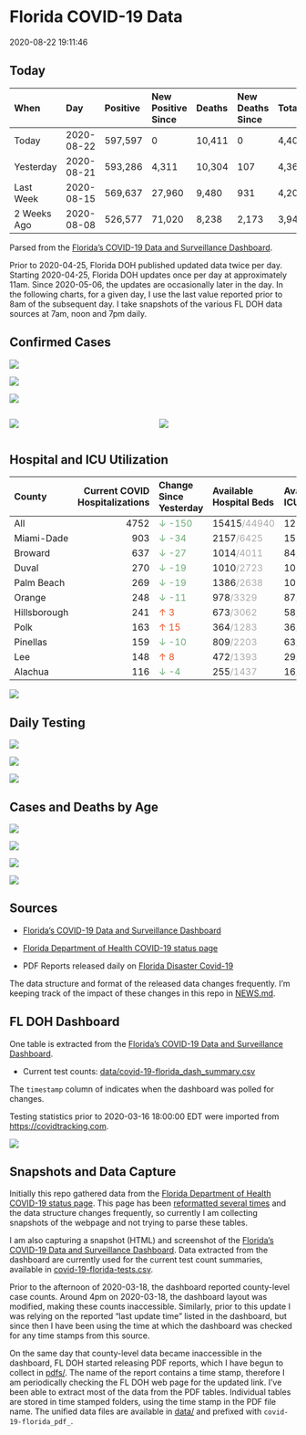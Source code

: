 Florida COVID-19 Data
================
2020-08-22 19:11:46

## Today

| When        | Day        | Positive | New Positive Since | Deaths | New Deaths Since | Total     |
| :---------- | :--------- | :------- | :----------------- | :----- | :--------------- | :-------- |
| Today       | 2020-08-22 | 597,597  | 0                  | 10,411 | 0                | 4,401,847 |
| Yesterday   | 2020-08-21 | 593,286  | 4,311              | 10,304 | 107              | 4,367,212 |
| Last Week   | 2020-08-15 | 569,637  | 27,960             | 9,480  | 931              | 4,202,725 |
| 2 Weeks Ago | 2020-08-08 | 526,577  | 71,020             | 8,238  | 2,173            | 3,945,872 |

Parsed from the [Florida’s COVID-19 Data and Surveillance
Dashboard](https://fdoh.maps.arcgis.com/apps/opsdashboard/index.html#/8d0de33f260d444c852a615dc7837c86).

Prior to 2020-04-25, Florida DOH published updated data twice per day.
Starting 2020-04-25, Florida DOH updates once per day at approximately
11am. Since 2020-05-06, the updates are occasionally later in the day.
In the following charts, for a given day, I use the last value reported
prior to 8am of the subsequent day. I take snapshots of the various FL
DOH data sources at 7am, noon and 7pm daily.

## Confirmed Cases

![](plots/covid-19-florida-daily-test-changes.png)

![](plots/covid-19-florida-deaths-by-day.png)

![](plots/covid-19-florida-county-top-6.png)

<div class="columns">

<div class="column is-full-mobile">

![](plots/covid-19-florida-testing.png)

</div>

<div class="column is-full-mobile">

![](plots/covid-19-florida-total-positive.png)

</div>

</div>

## Hospital and ICU Utilization

| County       | Current COVID Hospitalizations | Change Since Yesterday                     | Available Hospital Beds                      | Available ICU Beds                         |
| :----------- | -----------------------------: | :----------------------------------------- | :------------------------------------------- | :----------------------------------------- |
| All          |                           4752 | <span style="color: #6BAA75">↓ -150</span> | 15415<span style="color: #aaa">/44940</span> | 1259<span style="color: #aaa">/4848</span> |
| Miami-Dade   |                            903 | <span style="color: #6BAA75">↓ -34</span>  | 2157<span style="color: #aaa">/6425</span>   | 157<span style="color: #aaa">/818</span>   |
| Broward      |                            637 | <span style="color: #6BAA75">↓ -27</span>  | 1014<span style="color: #aaa">/4011</span>   | 84<span style="color: #aaa">/423</span>    |
| Duval        |                            270 | <span style="color: #6BAA75">↓ -19</span>  | 1010<span style="color: #aaa">/2723</span>   | 105<span style="color: #aaa">/336</span>   |
| Palm Beach   |                            269 | <span style="color: #6BAA75">↓ -19</span>  | 1386<span style="color: #aaa">/2638</span>   | 106<span style="color: #aaa">/305</span>   |
| Orange       |                            248 | <span style="color: #6BAA75">↓ -11</span>  | 978<span style="color: #aaa">/3329</span>    | 87<span style="color: #aaa">/285</span>    |
| Hillsborough |                            241 | <span style="color: #EC4E20">↑ 3</span>    | 673<span style="color: #aaa">/3062</span>    | 58<span style="color: #aaa">/306</span>    |
| Polk         |                            163 | <span style="color: #EC4E20">↑ 15</span>   | 364<span style="color: #aaa">/1283</span>    | 36<span style="color: #aaa">/134</span>    |
| Pinellas     |                            159 | <span style="color: #6BAA75">↓ -10</span>  | 809<span style="color: #aaa">/2203</span>    | 63<span style="color: #aaa">/239</span>    |
| Lee          |                            148 | <span style="color: #EC4E20">↑ 8</span>    | 472<span style="color: #aaa">/1393</span>    | 29<span style="color: #aaa">/112</span>    |
| Alachua      |                            116 | <span style="color: #6BAA75">↓ -4</span>   | 255<span style="color: #aaa">/1437</span>    | 16<span style="color: #aaa">/292</span>    |

![](plots/covid-19-florida-icu-usage.png)

## Daily Testing

![](plots/covid-19-florida-tests-per-case.png)

<!-- ![](plots/covid-19-florida-change-new-cases.png) -->

![](plots/covid-19-florida-tests-percent-positive.png)

![](plots/covid-19-florida-test-and-case-growth.png)

## Cases and Deaths by Age

![](plots/covid-19-florida-weekly-events-by-age.png)

![](plots/covid-19-florida-age.png)

![](plots/covid-19-florida-age-deaths.png)

![](plots/covid-19-florida-age-sex.png)

## Sources

  - [Florida’s COVID-19 Data and Surveillance
    Dashboard](https://fdoh.maps.arcgis.com/apps/opsdashboard/index.html#/8d0de33f260d444c852a615dc7837c86)

  - [Florida Department of Health COVID-19 status
    page](http://www.floridahealth.gov/diseases-and-conditions/COVID-19/)

  - PDF Reports released daily on [Florida Disaster
    Covid-19](http://www.floridahealth.gov/diseases-and-conditions/COVID-19/)

The data structure and format of the released data changes frequently.
I’m keeping track of the impact of these changes in this repo in
[NEWS.md](NEWS.md).

## FL DOH Dashboard

One table is extracted from the [Florida’s COVID-19 Data and
Surveillance
Dashboard](https://fdoh.maps.arcgis.com/apps/opsdashboard/index.html#/8d0de33f260d444c852a615dc7837c86).

  - Current test counts:
    [data/covid-19-florida\_dash\_summary.csv](data/covid-19-florida_dash_summary.csv)

The `timestamp` column of indicates when the dashboard was polled for
changes.

Testing statistics prior to 2020-03-16 18:00:00 EDT were imported from
<https://covidtracking.com>.

![](screenshots/fodh_maps_arcgis_com__apps__opsdashboard.png)

## Snapshots and Data Capture

Initially this repo gathered data from the [Florida Department of Health
COVID-19 status
page](http://www.floridahealth.gov/diseases-and-conditions/COVID-19/).
This page has been [reformatted several
times](screenshots/floridahealth_gov__diseases-and-conditions__COVID-19.png)
and the data structure changes frequently, so currently I am collecting
snapshots of the webpage and not trying to parse these tables.

I am also capturing a snapshot (HTML) and screenshot of the [Florida’s
COVID-19 Data and Surveillance
Dashboard](https://fdoh.maps.arcgis.com/apps/opsdashboard/index.html#/8d0de33f260d444c852a615dc7837c86).
Data extracted from the dashboard are currently used for the current
test count summaries, available in
[covid-19-florida-tests.csv](covid-19-florida-tests.csv).

Prior to the afternoon of 2020-03-18, the dashboard reported
county-level case counts. Around 4pm on 2020-03-18, the dashboard layout
was modified, making these counts inaccessible. Similarly, prior to this
update I was relying on the reported “last update time” listed in the
dashboard, but since then I have been using the time at which the
dashboard was checked for any time stamps from this source.

On the same day that county-level data became inaccessible in the
dashboard, FL DOH started releasing PDF reports, which I have begun to
collect in [pdfs/](pdfs/). The name of the report contains a time stamp,
therefore I am periodically checking the FL DOH web page for the updated
link. I’ve been able to extract most of the data from the PDF tables.
Individual tables are stored in time stamped folders, using the time
stamp in the PDF file name. The unified data files are available in
[data/](data/) and prefixed with `covid-19-florida_pdf_`.
